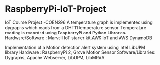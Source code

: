 # RaspberryPi-IoT-Project
IoT Course Project -COEN296
A temperature graph is implemented using dygraphs which reads from a DHT11 temperature sensor.
Temperature reading is recorded using RaspberryPi and Python Libraries.
Hardware/Software :  Marvell IoT starter kit,AWS IoT and AWS DynamoDB

Implementation of a Motion detection alert system using Intel LibUPM library
Hardware : RaspberryPi 2, Grove Motion Sensor Software/Libraries: Dygraphs, Apache Webserver, LibUPM, LibMRAA
